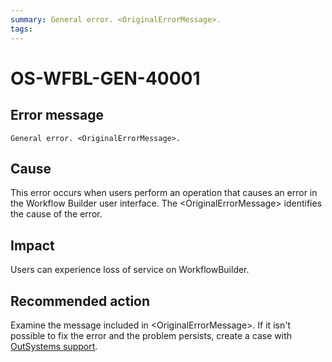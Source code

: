 ```yaml
---
summary: General error. <OriginalErrorMessage>.
tags:
---
```


# OS-WFBL-GEN-40001

## Error message

`General error. <OriginalErrorMessage>.`

## Cause

This error occurs when users perform an operation that causes an error in the Workflow Builder user interface.
The &lt;OriginalErrorMessage&gt; identifies the cause of the error. 

## Impact

Users can experience loss of service on WorkflowBuilder.

## Recommended action

Examine the message included in &lt;OriginalErrorMessage&gt;. If it isn't possible to fix the error and the problem persists, create a case with [OutSystems support](https://success.outsystems.com/Support).
